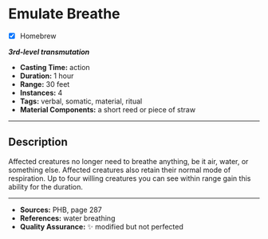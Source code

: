 # Emulate Breathe 
- [x] Homebrew

***3rd-level transmutation***
- **Casting Time:** action
- **Duration:** 1 hour
- **Range:** 30 feet
- **Instances:** 4
- **Tags:** verbal, somatic, material, ritual
- **Material Components:** a short reed or piece of straw

---

## Description
Affected creatures no longer need to breathe anything, be it air, water, or something else.
Affected creatures also retain their normal mode of respiration.
Up to four willing creatures you can see within range gain this ability for the duration.

---

- **Sources:** PHB, page 287
- **References:** water breathing
- **Quality Assurance:** :sparkles: modified but not perfected
